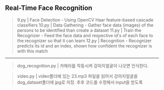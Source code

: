 ## Real-Time Face Recognition 

  >  9.py | Face Detection - Using OpenCV Haar feature-based cascade classifiers
  > 10.py | Data Gathering - Gather face data (images) of the persons to be identified than create a dataset
  > 11.py | Train the Recognizer - Feed the face data and respective id's of each face to the recognizer so that it can learn
  > 12.py | Recognition - Recognizer predicts its id and an index, shown how confident the recognizer is with this match

<hr/>

  > dog_recognition.py | 카메라를 작동시켜 강아지얼굴이 나오면 인식한다.

  > video.py | video폴더에 있는 23.mp3 파일을 읽어서 강아지얼굴을 dog_dataset폴더에 jpg로 저장. 추후 코드를 수정해서 input을 받도록 

